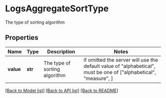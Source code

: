 # LogsAggregateSortType

The type of sorting algorithm
## Properties
Name | Type | Description | Notes
------------ | ------------- | ------------- | -------------
**value** | **str** | The type of sorting algorithm |  if omitted the server will use the default value of "alphabetical",  must be one of ["alphabetical", "measure", ]

[[Back to Model list]](README.md#documentation-for-models) [[Back to API list]](README.md#documentation-for-api-endpoints) [[Back to README]](README.md)


